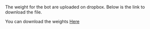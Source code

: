 The weight for the bot are uploaded on dropbox. Below is the link to download the file.

You can download the weights [Here](https://www.dropbox.com/s/me3ad3u2e9g4vel/seq2seq_model.ckpt-43000.data-00000-of-00001?dl=0)
